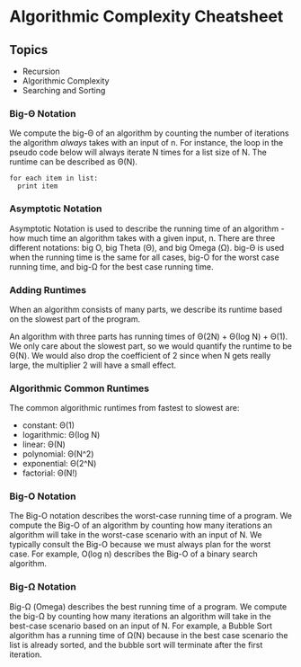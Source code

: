 # Algorithmic Complexity Cheatsheet

## Topics

-   Recursion
-   Algorithmic Complexity
-   Searching and Sorting

### Big-Θ Notation

We compute the big-Θ of an algorithm by counting the number of iterations the algorithm _always_ takes with an input of n. For instance, the loop in the pseudo code below will always iterate N times for a list size of N. The runtime can be described as Θ(N).

```plaintext
for each item in list:
  print item
```

### Asymptotic Notation

Asymptotic Notation is used to describe the running time of an algorithm - how much time an algorithm takes with a given input, n. There are three different notations: big O, big Theta (Θ), and big Omega (Ω). big-Θ is used when the running time is the same for all cases, big-O for the worst case running time, and big-Ω for the best case running time.

### Adding Runtimes

When an algorithm consists of many parts, we describe its runtime based on the slowest part of the program.

An algorithm with three parts has running times of Θ(2N) + Θ(log N) + Θ(1). We only care about the slowest part, so we would quantify the runtime to be Θ(N). We would also drop the coefficient of 2 since when N gets really large, the multiplier 2 will have a small effect.

### Algorithmic Common Runtimes

The common algorithmic runtimes from fastest to slowest are:

-   constant: Θ(1)
-   logarithmic: Θ(log N)
-   linear: Θ(N)
-   polynomial: Θ(N^2)
-   exponential: Θ(2^N)
-   factorial: Θ(N!)

### Big-O Notation

The Big-O notation describes the worst-case running time of a program. We compute the Big-O of an algorithm by counting how many iterations an algorithm will take in the worst-case scenario with an input of N. We typically consult the Big-O because we must always plan for the worst case. For example, O(log n) describes the Big-O of a binary search algorithm.

### Big-Ω Notation

Big-Ω (Omega) describes the best running time of a program. We compute the big-Ω by counting how many iterations an algorithm will take in the best-case scenario based on an input of N. For example, a Bubble Sort algorithm has a running time of Ω(N) because in the best case scenario the list is already sorted, and the bubble sort will terminate after the first iteration.
